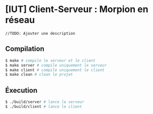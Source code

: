 # [IUT] Client-Serveur : Morpion en réseau

`//TODO: Ajouter une description`

## Compilation
```bash
$ make # compile le serveur et le client
$ make server # compile uniquement le serveur
$ make client # compile uniquement le client
$ make clean # clean le projet
```

## Éxecution
```bash
$ ./build/server # lance le serveur
$ ./build/client # lance le client
```
